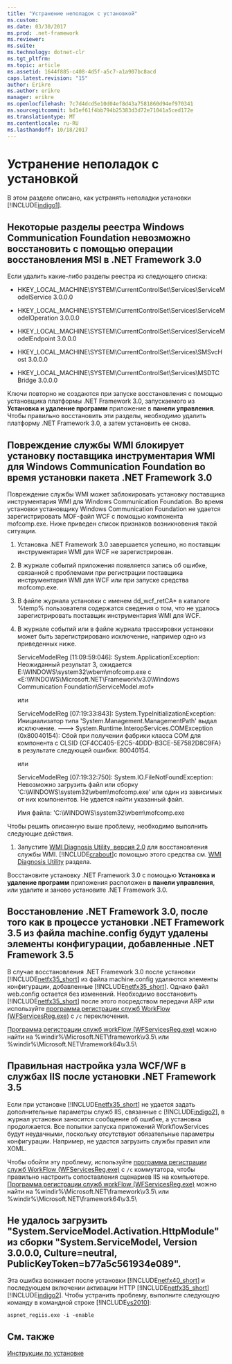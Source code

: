 ```yaml
---
title: "Устранение неполадок с установкой"
ms.custom: 
ms.date: 03/30/2017
ms.prod: .net-framework
ms.reviewer: 
ms.suite: 
ms.technology: dotnet-clr
ms.tgt_pltfrm: 
ms.topic: article
ms.assetid: 1644f885-c408-4d5f-a5c7-a1a907bc8acd
caps.latest.revision: "15"
author: Erikre
ms.author: erikre
manager: erikre
ms.openlocfilehash: 7c7d4dcd5e10d04ef8d43a7581860d94ef970341
ms.sourcegitcommit: bd1ef61f4bb794b25383d3d72e71041a5ced172e
ms.translationtype: MT
ms.contentlocale: ru-RU
ms.lasthandoff: 10/18/2017
---
```

# <a name="troubleshooting-setup-issues"></a>Устранение неполадок с установкой
В этом разделе описано, как устранять неполадки установки [!INCLUDE[indigo1](../../../includes/indigo1-md.md)].  
  
## <a name="some-windows-communication-foundation-registry-keys-are-not-repaired-by-performing-an-msi-repair-operation-on-the-net-framework-30"></a>Некоторые разделы реестра Windows Communication Foundation невозможно восстановить с помощью операции восстановления MSI в .NET Framework 3.0  
 Если удалить какие-либо разделы реестра из следующего списка:  
  
-   HKEY_LOCAL_MACHINE\SYSTEM\CurrentControlSet\Services\ServiceModelService 3.0.0.0  
  
-   HKEY_LOCAL_MACHINE\SYSTEM\CurrentControlSet\Services\ServiceModelOperation 3.0.0.0  
  
-   HKEY_LOCAL_MACHINE\SYSTEM\CurrentControlSet\Services\ServiceModelEndpoint 3.0.0.0  
  
-   HKEY_LOCAL_MACHINE\SYSTEM\CurrentControlSet\Services\SMSvcHost 3.0.0.0  
  
-   HKEY_LOCAL_MACHINE\SYSTEM\CurrentControlSet\Services\MSDTC Bridge 3.0.0.0  
  
 Ключи повторно не создаются при запуске восстановления с помощью установщика платформы .NET Framework 3.0, запускаемого из **Установка и удаление программ** приложение в **панели управления**. Чтобы правильно восстановить эти разделы, необходимо удалить платформу .NET Framework 3.0, а затем установить ее снова.  
  
## <a name="wmi-service-corruption-blocks-installation-of-the-windows-communication-foundation-wmi-provider-during-installation-of-net-framework-30-package"></a>Повреждение службы WMI блокирует установку поставщика инструментария WMI для Windows Communication Foundation во время установки пакета .NET Framework 3.0  
 Повреждение службы WMI может заблокировать установку поставщика инструментария WMI для Windows Communication Foundation. Во время установки установщику Windows Communication Foundation не удается зарегистрировать MOF-файл WCF с помощью компонента mofcomp.exe. Ниже приведен список признаков возникновения такой ситуации.  
  
1.  Установка .NET Framework 3.0 завершается успешно, но поставщик инструментария WMI для WCF не зарегистрирован.  
  
2.  В журнале событий приложения появляется запись об ошибке, связанной с проблемами при регистрации поставщика инструментария WMI для WCF или при запуске средства mofcomp.exe.  
  
3.  В файле журнала установки с именем dd_wcf_retCA* в каталоге %temp% пользователя содержатся сведения о том, что не удалось зарегистрировать поставщик инструментария WMI для WCF.  
  
4.  В журнале событий или в файле журнала трассировки установки может быть зарегистрировано исключение, например одно из приведенных ниже.  
  
     ServiceModelReg [11:09:59:046]: System.ApplicationException: Неожиданный результат 3, ожидается E:\WINDOWS\system32\wbem\mofcomp.exe с «E:\WINDOWS\Microsoft.NET\Framework\v3.0\Windows Communication Foundation\ServiceModel.mof»  
  
     или  
  
     ServiceModelReg [07:19:33:843]: System.TypeInitializationException: Инициализатор типа 'System.Management.ManagementPath' выдал исключение. ---> System.Runtime.InteropServices.COMException (0x80040154): Сбой при получении фабрики класса COM для компонента с CLSID {CF4CC405-E2C5-4DDD-B3CE-5E7582D8C9FA} в результате следующей ошибки: 80040154.  
  
     или  
  
     ServiceModelReg [07:19:32:750]: System.IO.FileNotFoundException: Невозможно загрузить файл или сборку 'C:\WINDOWS\system32\wbem\mofcomp.exe' или один из зависимых от них компонентов. Не удается найти указанный файл.  
  
     Имя файла: 'C:\WINDOWS\system32\wbem\mofcomp.exe  
  
 Чтобы решить описанную выше проблему, необходимо выполнить следующие действия.  
  
1.  Запустите [WMI Diagnosis Utility, версия 2.0](http://go.microsoft.com/fwlink/?LinkId=94685) для восстановления службы WMI. [!INCLUDE[crabout](../../../includes/crabout-md.md)]с помощью этого средства см. [WMI Diagnosis Utility](http://go.microsoft.com/fwlink/?LinkId=94686) раздела.  
  
 Восстановите установку .NET Framework 3.0 с помощью **Установка и удаление программ** приложения расположен в **панели управления**, или удалите и заново установите .NET Framework 3.0.  
  
## <a name="repairing-net-framework-30-after-net-framework-35-installation-removes-configuration-elements-introduced-by-net-framework-35-in-machineconfig"></a>Восстановление .NET Framework 3.0, после того как в процессе установки .NET Framework 3.5 из файла machine.config будут удалены элементы конфигурации, добавленные .NET Framework 3.5  
 В случае восстановления .NET Framework 3.0 после установки [!INCLUDE[netfx35_short](../../../includes/netfx35-short-md.md)] из файла machine.config удаляются элементы конфигурации, добавленные [!INCLUDE[netfx35_short](../../../includes/netfx35-short-md.md)]. Однако файл web.config остается без изменений. Необходимо восстановить [!INCLUDE[netfx35_short](../../../includes/netfx35-short-md.md)] после этого посредством передачи ARP или используйте [программа регистрации служб WorkFlow (WFServicesReg.exe)](../../../docs/framework/wcf/workflow-service-registration-tool-wfservicesreg-exe.md) с `/c` переключения.  
  
 [Программа регистрации служб workFlow (WFServicesReg.exe)](../../../docs/framework/wcf/workflow-service-registration-tool-wfservicesreg-exe.md) можно найти на %windir%\Microsoft.NET\framework\v3.5\ или %windir%\Microsoft.NET\framework64\v3.5\  
  
## <a name="configure-iis-properly-for-wcfwf-webhost-after-installing-net-framework-35"></a>Правильная настройка узла WCF/WF в службах IIS после установки .NET Framework 3.5  
 Если при установке [!INCLUDE[netfx35_short](../../../includes/netfx35-short-md.md)] не удается задать дополнительные параметры служб IIS, связанные с [!INCLUDE[indigo2](../../../includes/indigo2-md.md)], в журнал установки заносится сообщение об ошибке, а установка продолжается. Все попытки запуска приложений WorkflowServices будут неудачными, поскольку отсутствуют обязательные параметры конфигурации. Например, не удастся загрузить службы правил или XOML.  
  
 Чтобы обойти эту проблему, используйте [программа регистрации служб WorkFlow (WFServicesReg.exe)](../../../docs/framework/wcf/workflow-service-registration-tool-wfservicesreg-exe.md) с `/c` коммутатора, чтобы правильно настроить сопоставления сценариев IIS на компьютере. [Программа регистрации служб workFlow (WFServicesReg.exe)](../../../docs/framework/wcf/workflow-service-registration-tool-wfservicesreg-exe.md) можно найти на %windir%\Microsoft.NET\framework\v3.5\ или %windir%\Microsoft.NET\framework64\v3.5\  
  
## <a name="could-not-load-type-systemservicemodelactivationhttpmodule-from-assembly-systemservicemodel-version-3000-cultureneutral-publickeytokenb77a5c561934e089"></a>Не удалось загрузить "System.ServiceModel.Activation.HttpModule" из сборки "System.ServiceModel, Version 3.0.0.0, Culture=neutral, PublicKeyToken=b77a5c561934e089".  
 Эта ошибка возникает после установки [!INCLUDE[netfx40_short](../../../includes/netfx40-short-md.md)] и последующем включении активации HTTP [!INCLUDE[netfx35_short](../../../includes/netfx35-short-md.md)][!INCLUDE[indigo2](../../../includes/indigo2-md.md)]. Чтобы устранить проблему, выполните следующую команду в командной строке [!INCLUDE[vs2010](../../../includes/vs2010-md.md)]:  
  
```Output  
aspnet_regiis.exe -i -enable  
```  
  
## <a name="see-also"></a>См. также  
 [Инструкции по установке](../../../docs/framework/wcf/samples/set-up-instructions.md)
